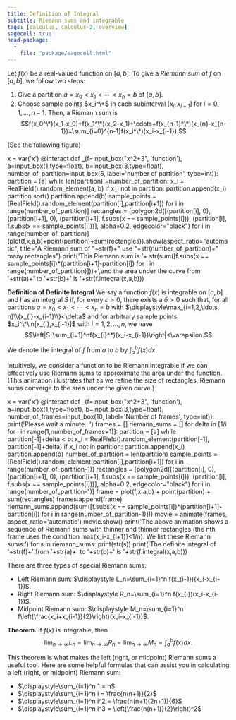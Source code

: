 ```yaml
---
title: Definition of Integral
subtitle: Riemann sums and integrable
tags: [calculus, calculus-2, overview]
sagecell: true
head-package:
  -
    file: "package/sagecell.html"
---
```

Let $f(x)$ be a real-valued function on $[a,b]$. To give a *Riemann sum* of $f$ on $[a,b]$, we follow two steps:
1. Give a partition $a=x_0<x_1<\cdots<x_n=b$  of $[a,b]$.
2. Choose sample points $x_i^\*$ in each subinterval $[x_{i},x_{i+1}]$ for $i=0,1,\ldots, n-1$.
Then, a Riemann sum is
$$f(x_0^\*)(x_1-x_0)+f(x_1^\*)(x_2-x_1)+\cdots+f(x_{n-1}^\*)(x_{n}-x_{n-1})=\sum_{i=0}^{n-1}f(x_i^\*)(x_i-x_{i-1}).$$

(See the following figure)
<div class='hide_code'>
x = var('x')
@interact
def _(f=input_box("x^2+3", 'function'), a=input_box(1,type=float), b=input_box(3,type=float), number_of_partition=input_box(5, label='number of partition', type=int)):
    partition = [a]
    while len(partition)!=number_of_partition:
        x_i = RealField().random_element(a, b)
        if x_i not in partition:
            partition.append(x_i)
    partition.sort()
    partition.append(b)
    sample_points = [RealField().random_element(partition[i],partition[i+1]) for i in range(number_of_partition)]
    rectangles = [polygon2d([(partition[i], 0), (partition[i+1], 0), (partition[i+1], f.subs(x == sample_points[i])), (partition[i], f.subs(x == sample_points[i]))], alpha=0.2, edgecolor="black") for i in range(number_of_partition)]
    (plot(f,x,a,b)+point(partition)+sum(rectangles)).show(aspect_ratio="automatic", title="A Riemann sum of "+str(f)+" use "+str(number_of_partition)+" many rectangles")
    print('This Riemann sum is '+ str(sum([f.subs(x == sample_points[i])*(partition[i+1]-partition[i]) for i in range(number_of_partition)]))+',and the area under the curve from '+str(a)+' to '+str(b)+' is '+str(f.integral(x,a,b)))
</div>

**Definition of Definite Integral** We say a function $f(x)$ is integrable on $[a,b]$ and has an integral $S$ if, for every $\varepsilon>0$, there exists a $\delta>0$ such that, for all partitions $a=x_0<x_1<\cdots<x_n=b$ with $\displaystyle\max_{i=1,2,\ldots, n}\\{x_{i}-x_{i-1}\\}<\delta$ and for arbitrary sample points $x_i^\*\in[x_{i},x_{i-1}]$ with $i=1,2,\ldots,n$, we have
$$\left|S-\sum_{i=1}^nf(x_{i}^*)(x_i-x_{i-1})\right|<\varepsilon.$$ 

We denote the integral of $f$ from $a$ to $b$ by $\int_{a}^b f(x)dx$.

Intuitively, we consider a function to be Riemann integrable if we can effectively use Riemann sums to approximate the area under the function. (This animation illustrates that as we refine the size of rectangles, Riemann sums converge to the area under the given curve.)
<div class='hide_code'>
x = var('x')
@interact
def _(f=input_box("x^2+3", 'function'), a=input_box(1,type=float), b=input_box(3,type=float), number_of_frames=input_box(10, label='Number of frames', type=int)):
    print('Please wait a minute...')
    frames = []
    riemann_sums = []
    for delta in [1/i for i in range(1,number_of_frames+1)]:
        partition = [a]
        while partition[-1]+delta < b:
            x_i = RealField().random_element(partition[-1], partition[-1]+delta)
            if x_i not in partition:
                partition.append(x_i)
        partition.append(b)
        number_of_partition = len(partition)
        sample_points = [RealField().random_element(partition[i],partition[i+1]) for i in range(number_of_partition-1)]
        rectangles = [polygon2d([(partition[i], 0), (partition[i+1], 0), (partition[i+1], f.subs(x == sample_points[i])), (partition[i], f.subs(x == sample_points[i]))], alpha=0.2, edgecolor="black") for i in range(number_of_partition-1)]
        frame = plot(f,x,a,b) + point(partition) + sum(rectangles)
        frames.append(frame)
        riemann_sums.append(sum([f.subs(x == sample_points[i])*(partition[i+1]-partition[i]) for i in range(number_of_partition-1)]))
    movie = animate(frames, aspect_ratio='automatic')
    movie.show()
    print('The above animation shows a sequence of Riemann sums with thinner and thinner rectangles (the nth frame uses the condition max(x_i-x_{i+1})<1/n). We list these Riemann sums:')
    for s in riemann_sums:
        print(str(s))
    print('The definite integral of '+str(f)+' from '+str(a)+' to '+str(b)+' is '+str(f.integral(x,a,b)))
</div>

There are three types of special Riemann sums:
- Left Riemann sum: $\displaystyle L_n=\sum_{i=1}^n f(x_{i-1})(x_i-x_{i-1})$.
- Right Riemann sum: $\displaystyle R_n=\sum_{i=1}^n f(x_{i})(x_i-x_{i-1})$.
- Midpoint Riemann sum: $\displaystyle M_n=\sum_{i=1}^n f\left(\frac{x_i+x_{i-1}}{2}\right)(x_i-x_{i-1})$.

**Theorem.** If $f(x)$ is integrable, then
$$\lim_{n\to\infty}L_n=\lim_{n\to\infty}R_n=\lim_{n\to\infty}M_n=\int_{a}^bf(x)dx.$$

This theorem is what makes the left (right, or midpoint) Riemann sums a useful tool. Here are some helpful formulas that can assist you in calculating a left (right, or midpoint) Riemann sum:
- $\displaystyle\sum_{i=1}^n 1 = n$
- $\displaystyle\sum_{i=1}^n i = \frac{n(n+1)}{2}$
- $\displaystyle\sum_{i=1}^n i^2 = \frac{n(n+1)(2n+1)}{6}$
- $\displaystyle\sum_{i=1}^n i^3 = \left(\frac{n(n+1)}{2}\right)^2$ 
